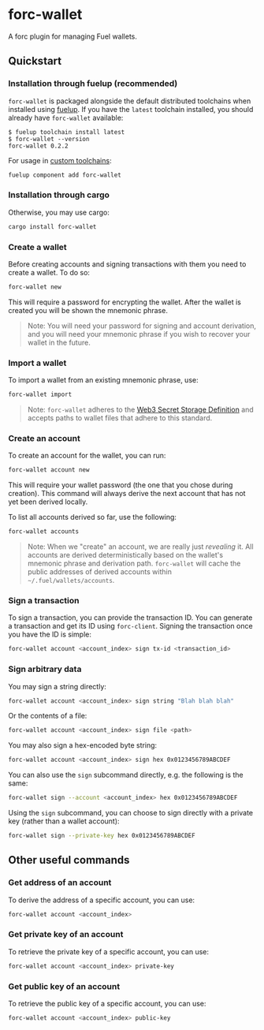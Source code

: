 # forc-wallet

A forc plugin for managing Fuel wallets.

## Quickstart

### Installation through fuelup (recommended)

`forc-wallet` is packaged alongside the default distributed toolchains when installed using
[fuelup](https://github.com/fuellabs/fuelup). If you have the `latest` toolchain installed,
you should already have `forc-wallet` available:

```console
$ fuelup toolchain install latest
$ forc-wallet --version
forc-wallet 0.2.2
```

For usage in [custom toolchains](http://install.fuel.network/master/concepts/toolchains.html#custom-toolchains):

```sh
fuelup component add forc-wallet
```

### Installation through cargo

Otherwise, you may use cargo:

```sh
cargo install forc-wallet
```

### Create a wallet

Before creating accounts and signing transactions with them you need to create a wallet. To do so:

```sh
forc-wallet new
```

This will require a password for encrypting the wallet. After the wallet is created you will be shown the mnemonic phrase.

> Note: You will need your password for signing and account derivation, and you will need your mnemonic phrase if you wish to recover your wallet in the future.

### Import a wallet

To import a wallet from an existing mnemonic phrase, use:

```sh
forc-wallet import
```

> Note: `forc-wallet` adheres to the [Web3 Secret Storage Definition](https://ethereum.org/en/developers/docs/data-structures-and-encoding/web3-secret-storage) and accepts paths to wallet files that adhere to this standard.

### Create an account

To create an account for the wallet, you can run:

```sh
forc-wallet account new
```

This will require your wallet password (the one that you chose during creation). This command will always derive the next account that has not yet been derived locally.

To list all accounts derived so far, use the following:

```sh
forc-wallet accounts
```

> Note: When we "create" an account, we are really just *revealing* it. All accounts are derived deterministically based on the wallet's mnemonic phrase and derivation path. `forc-wallet` will cache the public addresses of derived accounts within `~/.fuel/wallets/accounts`.

### Sign a transaction

To sign a transaction, you can provide the transaction ID. You can generate a transaction and get its ID using `forc-client`. Signing the transaction once you have the ID is simple:

```sh
forc-wallet account <account_index> sign tx-id <transaction_id>
```

### Sign arbitrary data

You may sign a string directly:

```sh
forc-wallet account <account_index> sign string "Blah blah blah"
```

Or the contents of a file:

```sh
forc-wallet account <account_index> sign file <path>
```

You may also sign a hex-encoded byte string:

```sh
forc-wallet account <account_index> sign hex 0x0123456789ABCDEF
```

You can also use the `sign` subcommand directly, e.g. the following is the same:

```sh
forc-wallet sign --account <account_index> hex 0x0123456789ABCDEF
```

Using the `sign` subcommand, you can choose to sign directly with a private key (rather than a wallet account):

```sh
forc-wallet sign --private-key hex 0x0123456789ABCDEF
```

## Other useful commands

### Get address of an account

To derive the address of a specific account, you can use:

```sh
forc-wallet account <account_index>
```

### Get private key of an account

To retrieve the private key of a specific account, you can use:

```sh
forc-wallet account <account_index> private-key
```

### Get public key of an account

To retrieve the public key of a specific account, you can use:

```sh
forc-wallet account <account_index> public-key
```
